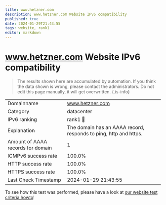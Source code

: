 ```yaml
---
title: www.hetzner.com
description: www.hetzner.com Website IPv6 compatibility
published: true
date: 2024-01-29T21:43:55
tags: website, rank1
editor: markdown
---
```


# www.hetzner.com Website IPv6 compatibility

> The results shown here are accumulated by automation. If you think the data shown is wrong, please contact the administrators. 
> Do not edit this page manually, it will get overwritten.
{.is-info}


|   |   |
| - | - |
| Domainname | www.hetzner.com
| Category | datacenter |
| IPv6 ranking | rank1 :1st_place_medal: |
| Explanation | The domain has an AAAA record, responds to ping, http and https. |
| Amount of AAAA records for domain | 1 |
| ICMPv6 success rate | 100.0%|
| HTTP success rate | 100.0% |
| HTTPS success rate | 100.0% |
| Last Check Timestamp | 2024-01-29 21:43:55 |

To see how this test was performed, please have a look at [our website test criteria howto](/howto/testcriteria/website)!

